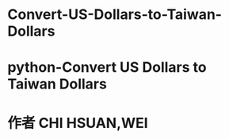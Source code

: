 # Convert-US-Dollars-to-Taiwan-Dollars
# python-Convert US Dollars to Taiwan Dollars
# 作者 CHI HSUAN,WEI
